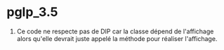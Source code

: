 # pglp_3.5

1) Ce code ne respecte pas de DIP car la classe dépend de l'affichage alors qu'elle devrait juste appelé la méthode pour réaliser l'affichage.
